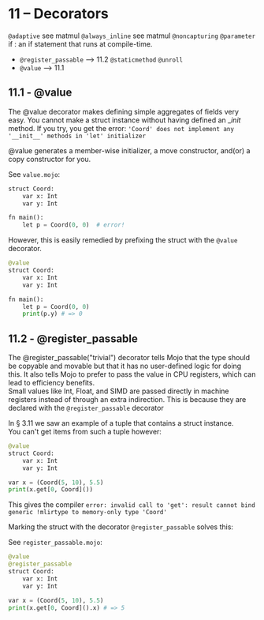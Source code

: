 # 11 – Decorators

`@adaptive`     see matmul
`@always_inline` see matmul
`@noncapturing`
`@parameter` if   : an if statement that runs at compile-time.
- `@register_passable` --> 11.2
`@staticmethod`
`@unroll`
- `@value` --> 11.1


## 11.1 - @value
The @value decorator makes defining simple aggregates of fields very easy.
You cannot make a struct instance without having defined an __init_ method. If you try, you get the error: `'Coord' does not implement any '__init__' methods in 'let' initializer`

@value generates a member-wise initializer, a move constructor, and(or) a copy constructor for you.

See `value.mojo`:
```py
struct Coord:
    var x: Int
    var y: Int

fn main():
    let p = Coord(0, 0)  # error!
```

However, this is easily remedied by prefixing the struct with the `@value` decorator.
```py
@value
struct Coord:
    var x: Int
    var y: Int

fn main():
    let p = Coord(0, 0)
    print(p.y) # => 0
```

## 11.2 - @register_passable
The @register_passable("trivial") decorator tells Mojo that the type should be copyable and movable but that it has no user-defined logic for doing this. It also tells Mojo to prefer to pass the value in CPU registers, which can lead to efficiency benefits.  
Small values like Int, Float, and SIMD are passed directly in machine registers instead of through an extra indirection. This is because they are declared with the `@register_passable` decorator

In § 3.11 we saw an example of a tuple that contains a struct instance.  
You can't get items from such a tuple however: 

```py
@value
struct Coord:
    var x: Int
    var y: Int

var x = (Coord(5, 10), 5.5)
print(x.get[0, Coord]())
```

This gives the compiler `error: invalid call to 'get': result cannot bind generic !mlirtype to memory-only type 'Coord'`

Marking the struct with the decorator `@register_passable` solves this:

See `register_passable.mojo`:
```py
@value
@register_passable
struct Coord:
    var x: Int
    var y: Int

var x = (Coord(5, 10), 5.5)
print(x.get[0, Coord]().x) # => 5
```





